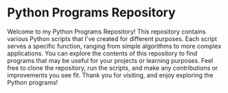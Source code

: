 # Python Programs Repository

Welcome to my Python Programs Repository! This repository contains various Python scripts that I've created for different purposes. Each script serves a specific function, ranging from simple algorithms to more complex applications. You can explore the contents of this repository to find programs that may be useful for your projects or learning purposes. Feel free to clone the repository, run the scripts, and make any contributions or improvements you see fit. 
Thank you for visiting, and enjoy exploring the Python programs!

